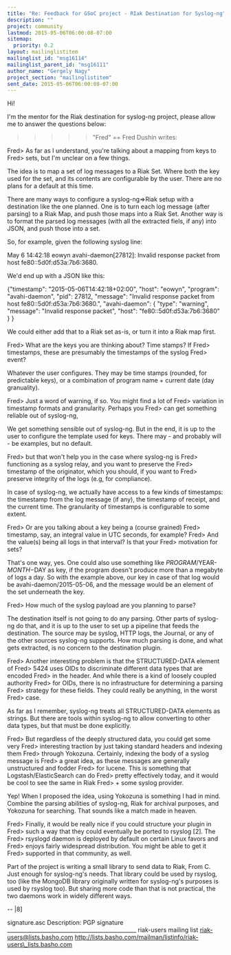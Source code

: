 ```yaml
---
title: "Re: Feedback for GSoC project - RIak Destination for Syslog-ng"
description: ""
project: community
lastmod: 2015-05-06T06:00:08-07:00
sitemap:
  priority: 0.2
layout: mailinglistitem
mailinglist_id: "msg16114"
mailinglist_parent_id: "msg16111"
author_name: "Gergely Nagy"
project_section: "mailinglistitem"
sent_date: 2015-05-06T06:00:08-07:00
---
```



Hi!

I'm the mentor for the Riak destination for syslog-ng project, please
allow me to answer the questions below:

>>>>> "Fred" == Fred Dushin  writes:

 Fred> As far as I understand, you're talking about a mapping from keys to
 Fred> sets, but I'm unclear on a few things.

The idea is to map a set of log messages to a Riak Set. Where both the
key used for the set, and its contents are configurable by the
user. There are no plans for a default at this time.

There are many ways to configure a syslog-ng=>Riak setup with a
destination like the one planned. One is to turn each log message (after
parsing) to a Riak Map, and push those maps into a Riak Set. Another way
is to format the parsed log messages (with all the extracted fiels, if
any) into JSON, and push those into a set.

So, for example, given the following syslog line:

May 6 14:42:18 eowyn avahi-daemon[27812]: Invalid response packet from host 
fe80::5d0f:d53a:7b6:3680.

We'd end up with a JSON like this:

{"timestamp": "2015-05-06T14:42:18+02:00",
 "host": "eowyn",
 "program": "avahi-daemon",
 "pid": 27812,
 "message": "Invalid response packet from host fe80::5d0f:d53a:7b6:3680.",
 "avahi-daemon": {
 "type": "warning",
 "message": "Invalid response packet",
 "host": "fe80::5d0f:d53a:7b6:3680"
 }
}

We could either add that to a Riak set as-is, or turn it into a Riak map
first.

 Fred> What are the keys you are thinking about? Time stamps? If
 Fred> timestamps, these are presumably the timestamps of the syslog
 Fred> event?

Whatever the user configures. They may be time stamps (rounded, for
predictable keys), or a combination of program name + current date (day
granuality).

 Fred> Just a word of warning, if so. You might find a lot of
 Fred> variation in timestamp formats and granularity. Perhaps you
 Fred> can get something reliable out of syslog-ng,

We get something sensible out of syslog-ng. But in the end, it is up to
the user to configure the template used for keys. There may - and
probably will - be examples, but no default.

 Fred> but that won't help you in the case where syslog-ng is
 Fred> functioning as a syslog relay, and you want to preserve the
 Fred> timestamp of the originator, which you should, if you want to
 Fred> preserve integrity of the logs (e.g, for compliance).

In case of syslog-ng, we actually have access to a few kinds of
timestamps: the timestamp from the log message (if any), the timestamp
of receipt, and the current time. The granularity of timestamps is
configurable to some extent.

 Fred> Or are you talking about a key being a (course grained)
 Fred> timestamp, say, an integral value in UTC seconds, for example?
 Fred> And the value(s) being all logs in that interval? Is that your
 Fred> motivation for sets?

That's one way, yes. One could also use something like
$PROGRAM/$YEAR-$MONTH-$DAY as key, if the program doesn't produce more
than a megabyte of logs a day. So with the example above, our key in
case of that log would be avahi-daemon/2015-05-06, and the message would
be an element of the set underneath the key.

 Fred> How much of the syslog payload are you planning to parse?

The destination itself is not going to do any parsing. Other parts of
syslog-ng do that, and it is up to the user to set up a pipeline that
feeds the destination. The source may be syslog, HTTP logs, the Journal,
or any of the other sources syslog-ng supports. How much parsing is
done, and what gets extracted, is no concern to the destination plugin.

 Fred> Another interesting problem is that the STRUCTURED-DATA element of
 Fred> 5424 uses OIDs to discriminate different data types that are encoded
 Fred> in the header. And while there is a kind of loosely coupled authority
 Fred> for OIDs, there is no infrastructure for determining a parsing
 Fred> strategy for these fields. They could really be anything, in the worst
 Fred> case.

As far as I remember, syslog-ng treats all STRUCTURED-DATA elements as
strings. But there are tools within syslog-ng to allow converting to
other data types, but that must be done explicitly.

 Fred> But regardless of the deeply structured data, you could get some very
 Fred> interesting traction by just taking standard headers and indexing them
 Fred> through Yokozuna. Certainly, indexing the body of a syslog message is
 Fred> a great idea, as these messages are generally unstructured and fodder
 Fred> for lucene. This is something that Logstash/ElasticSearch can do
 Fred> pretty effectively today, and it would be cool to see the same in Riak
 Fred> + some syslog provider.

Yep! When I proposed the idea, using Yokozuna is something I had in
mind. Combine the parsing abilities of syslog-ng, Riak for archival
purposes, and Yokozuna for searching. That sounds like a match made in heaven.

 Fred> Finally, it would be really nice if you could structure your plugin in
 Fred> such a way that they could eventually be ported to rsyslog [2]. The
 Fred> rsyslogd daemon is deployed by default on certain Linux favors and
 Fred> enjoys fairly widespread distribution. You might be able to get it
 Fred> supported in that community, as well.

Part of the project is writing a small library to send data to Riak,
From C. Just enough for syslog-ng's needs. That library could be used by
rsyslog, too (like the MongoDB library originally written for
syslog-ng's purposes is used by rsyslog too). But sharing more code than
that is not practical, the two daemons work in widely different ways.

-- 
|8]


signature.asc
Description: PGP signature
\_\_\_\_\_\_\_\_\_\_\_\_\_\_\_\_\_\_\_\_\_\_\_\_\_\_\_\_\_\_\_\_\_\_\_\_\_\_\_\_\_\_\_\_\_\_\_
riak-users mailing list
riak-users@lists.basho.com
http://lists.basho.com/mailman/listinfo/riak-users\_lists.basho.com

